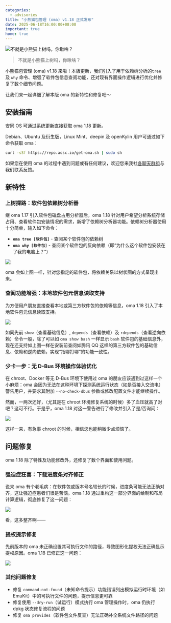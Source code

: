 ```yaml
---
categories:
  - advisories
title: "小熊猫包管理 (oma) v1.18 正式发布"
date: 2025-06-18T16:00:00+08:00
important: true
home: true
---
```


![不就是小熊猫上树吗，你瞅啥？](/assets/news/oma-1.18.webp)
> 不就是小熊猫上树吗，你瞅啥？

小熊猫包管理 (oma) v1.18 来啦！本版更新，我们引入了用于依赖树分析的`tree` 及 `why` 命令、增强了软件包信息查阅功能，还对现有界面操作逻辑进行优化并修复了数个细节问题。

让我们来一起详细了解本版 oma 的新特性和修复吧～

安装指南
---

安同 OS 可通过系统更新直接获取 oma 1.18 更新。

Debian、Ubuntu 及衍生版，Linux Mint、deepin 及 openKylin 用户可通过如下命令获取 oma：

```bash
curl -sSf https://repo.aosc.io/get-oma.sh | sudo sh
```

如果您在使用 oma 的过程中遇到问题或有任何建议，欢迎您来我社[各聊天群组](https://aosc.io/contact/)与我们联系反馈。

新特性
---

### 上树探路：软件包依赖树分析器

继 oma 1.17 引入软件包磁盘占用分析器后，oma 1.18 针对用户希望分析系统存储占用、查看软件包安装情况的需求，新增了依赖树分析器功能。依赖树分析器使用十分简单，输入如下命令：

- **`oma tree [软件包]`** - 查阅某个软件包的依赖树
- **`oma why [软件包]`** - 查阅某个软件包的反向依赖（即“为什么这个软件包安装在了我的电脑上？”）

![](/assets/news/oma-1.18-why.webp)

oma 会如上图一样，针对您指定的软件包，将依赖关系以树状图的方式呈现出来。

### 查阅功能增强：本地软件包元信息读取支持

为方便用户朋友直接查看本地或第三方软件包的依赖等信息，oma 1.18 引入了本地软件包元信息读取支持。

![](/assets/news/oma-1.18-show-local.webp)

如同先前 `show`（查看基础信息）, `depends`（查看依赖）及 `rdepends`（查看逆向依赖）命令一般，除了可以如 `oma show bash` 一样显示 `bash` 软件包的基础信息外，现在还支持如上图一样在安装前查阅如腾讯 QQ 这样的第三方软件包的基础信息、依赖和逆向依赖，实现“指哪打哪”的功能一致性。

### 少卡一步：无 D-Bus 环境操作体验优化

在 chroot、Docker 等无 D-Bus 环境下使用过 oma 的朋友应该遇到过这样一个小麻烦：oma 会因为无法在这种环境下探测系统运行状态（如是否接入交流电）警告用户，并要求其附加 `--no-check-dbus` 参数或修改配置文件才能继续操作。

然而，一两次还好，（尤其是在 chroot 环境修复系统的时候）多了血压就高了对吧？这可不行。于是乎，oma 1.18 对这一警告进行了修改并引入了是/否询问：

![](/assets/news/oma-1.18-dbus-prompt.webp)

这样一来，有急事 chroot 的时候，相信您也能稍微少点烦恼了。

问题修复
---

oma 1.18 除了特性及功能修改外，还修复了数个界面和使用问题。

### 强迫症狂喜：下载进度条对齐修正

说来 oma 有个老毛病：在软件包或版本号名较长的时候，进度条可能无法正确对齐，这让强迫症患者们很是苦恼。oma 1.18 通过重构这一部分界面的绘制和布局计算逻辑，彻底修复了这一问题：

![](/assets/news/oma-1.18-alignment.webp)

看，这多整齐啊——

### 提权提示修复

先前版本的 oma 未正确设置其可执行文件的路径，导致图形化提权无法正确显示提权原因。oma 1.18 已修正这一问题：

![](/assets/news/oma-1.18-polkit.webp)

### 其他问题修复

- 修复 `command-not-found`（未知命令提示）功能错误列出模拟运行时环境（如 EmuKit）中的可执行文件的问题，提示信息更可靠
- 修复使用 `--dry-run`（试运行）模式执行 oma 管理操作时，oma 仍执行 dpkg 状态修复流程的问题
- 修复 `oma provides`（软件包文件反查）无法正确补全系统文件路径的问题